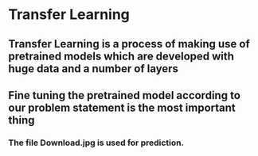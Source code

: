 # Transfer Learning <br>
## Transfer Learning is a process of making use of pretrained models which are developed with huge data and a number of layers <br>
## Fine tuning the pretrained model according to our problem statement is the most important thing <br>


### The file Download.jpg is used for prediction.
